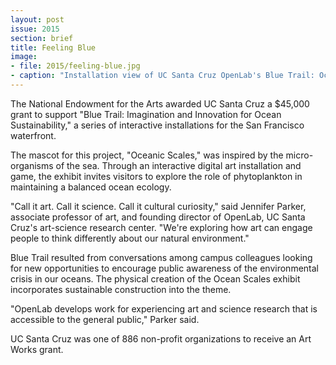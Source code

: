 ```yaml
---
layout: post
issue: 2015
section: brief
title: Feeling Blue
image:
- file: 2015/feeling-blue.jpg
- caption: "Installation view of UC Santa Cruz OpenLab's Blue Trail: Oceanic Scales art and science project at the California Academy of Sciences in San Francisco, CA."
---
```


The National Endowment for the Arts awarded UC Santa Cruz a $45,000 grant to support "Blue Trail: Imagination and Innovation for Ocean Sustainability," a series of interactive installations for the San Francisco waterfront.

The mascot for this project, "Oceanic Scales," was inspired by the micro-organisms of the sea. Through an interactive digital art installation and game, the exhibit invites visitors to explore the role of phytoplankton in maintaining a balanced ocean ecology.

"Call it art. Call it science. Call it cultural curiosity," said Jennifer Parker, associate professor of art, and founding director of OpenLab, UC Santa Cruz's art-science research center. "We're exploring how art can engage people to think differently about our natural environment." 

Blue Trail resulted from conversations among campus colleagues looking for new opportunities to encourage public awareness of the environmental crisis in our oceans. The physical creation of the Ocean Scales exhibit incorporates sustainable construction into the theme.

"OpenLab develops work for experiencing art and science research that is accessible to the general public," Parker said.

UC Santa Cruz was one of 886 non-profit organizations to receive an Art Works grant.

